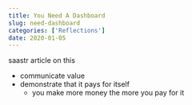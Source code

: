 ```yaml
---
title: You Need A Dashboard
slug: need-dashboard
categories: ['Reflections']
date: 2020-01-05
---
```


saastr article on this

- communicate value
- demonstrate that it pays for itself
  - you make more money the more you pay for it
